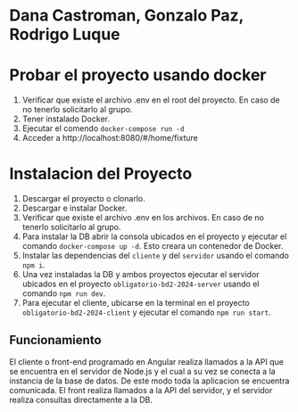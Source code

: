 # Dana Castroman, Gonzalo Paz, Rodrigo Luque

# Probar el proyecto usando docker

1. Verificar que existe el archivo .env en el root del proyecto. En caso de no tenerlo solicitarlo al grupo.
2. Tener instalado Docker.
3. Ejecutar el comendo `docker-compose run -d`
4. Acceder a http://localhost:8080/#/home/fixture

# Instalacion del Proyecto

1. Descargar el proyecto o clonarlo.
2. Descargar e instalar Docker.
3. Verificar que existe el archivo .env en los archivos. En caso de no tenerlo solicitarlo al grupo.
4. Para instalar la DB abrir la consola ubicados en el proyecto y ejecutar el comando `docker-compose up -d`. Esto creara un contenedor de Docker.
5. Instalar las dependencias del `cliente` y del `servidor` usando el comando `npm i`.
6. Una vez instaladas la DB y ambos proyectos ejecutar el servidor ubicados en el proyecto `obligatorio-bd2-2024-server` usando el comando `npm run dev`.
7. Para ejecutar el cliente, ubicarse en la terminal en el proyecto `obligatorio-bd2-2024-client` y ejecutar el comando `npm run start`.

## Funcionamiento

El cliente o front-end programado en Angular realiza llamados a la API que se encuentra en el servidor de Node.js y el cual a su vez se conecta a la instancia de la base de datos. De este modo toda la aplicacion se encuentra comunicada.
El front realiza llamados a la API del servidor, y el servidor realiza consultas directamente a la DB.
